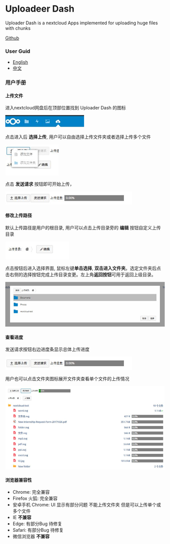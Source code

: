 # Uploadeer Dash

Uploader Dash is a nextcloud Apps implemented for uploading huge files with chunks

[Github](https://github.com/SHITianhao/uploaderdash)

### User Guid

* [English]()
* [中文]()

### 用户手册

#### 上传文件

进入nextcloud网盘后在顶部位置找到 Uploader Dash 的图标

![Uploader Dash Menu Icon](uploaderdash/menu-icon.JPG)

点击进入后 **选择上传**, 用户可以自由选择上传文件夹或者选择上传多个文件

![Upload Type](uploaderdash/upload-type.JPG)

点击 **发送请求** 按钮即可开始上传，

![Upload Button](uploaderdash/upload-btn.JPG)

#### 修改上传路径

默认上传路径是用户的根目录, 用户可以点击上传目录旁的 **编辑** 按钮自定义上传目录

![Choose Folder](uploaderdash/choose-folder.JPG)

点击按钮后进入选择界面, 鼠标左键**单击选择**, **双击进入文件夹**。选定文件夹后点击右侧的选择按钮完成上传目录变更。左上角**返回按钮**可用于返回上级目录。

![Choose Folder Selector](uploaderdash/choose-folder-selector.JPG)

#### 查看进度

发送请求按钮右边进度条显示总体上传进度

![Upload Button](uploaderdash/upload-btn.JPG)

用户也可以点击文件夹图标展开文件夹查看单个文件的上传情况

![Folder Tree](uploaderdash/folder-tree.JPG)

#### 浏览器兼容性

* Chrome: 完全兼容
* Firefox 火狐: 完全兼容
* 安卓手机 Chrome: UI 显示有部分问题 不能上传文件夹 但是可以上传单个或多个文件
* IE **不兼容**
* Edge: 有部分Bug 待修复
* Safari: 有部分Bug 待修复
* 微信浏览器 **不兼容**